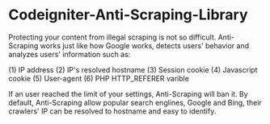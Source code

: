 # Codeigniter-Anti-Scraping-Library

Protecting your content from illegal scraping is not so difficult. Anti-Scraping works just like how Google works, detects users' behavior and analyzes users' information such as:

(1) IP address
(2) IP's resolved hostname
(3) Session cookie
(4) Javascript cookie
(5) User-agent
(6) PHP HTTP_REFERER varible

If an user reached the limit of your settings, Anti-Scraping will ban it. 
By default, Anti-Scraping allow popular search englines, Google and Bing, their crawlers' IP can be resolved to hostname and easy to identify.
